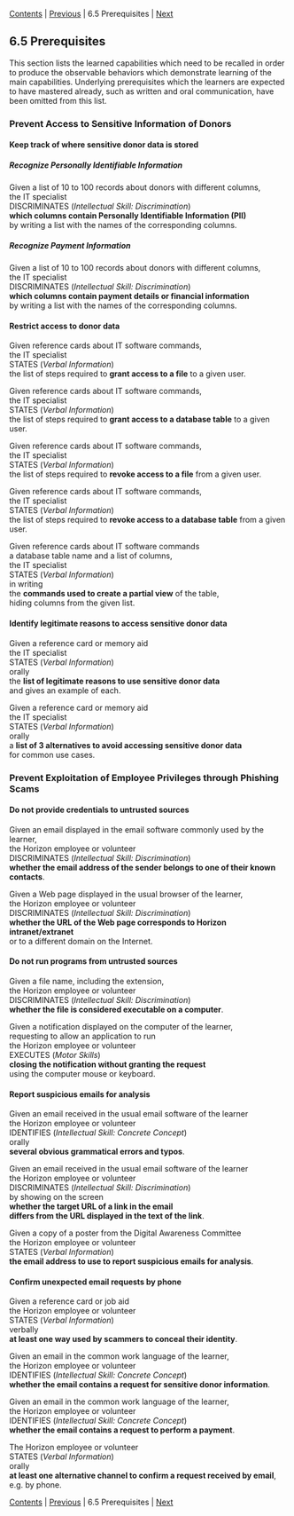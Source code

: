 [Contents](README.md) | [Previous](640-PERFORMANCE-OBJECTIVES.md) | 6.5 Prerequisites | [Next](660-INSTRUCTIONAL-SEQUENCES.md)

## 6.5 Prerequisites

This section lists the learned capabilities which need to be recalled
in order to produce the observable behaviors which demonstrate learning
of the main capabilities. Underlying prerequisites which the learners are
expected to have mastered already, such as written and oral communication,
have been omitted from this list.

### Prevent Access to Sensitive Information of Donors

#### Keep track of where sensitive donor data is stored

##### Recognize Personally Identifiable Information

Given a list of 10 to 100 records about donors with different columns,  
the IT specialist  
DISCRIMINATES (*Intellectual Skill: Discrimination*)  
**which columns contain Personally Identifiable Information (PII)**  
by writing a list with the names of the corresponding columns.

##### Recognize Payment Information

Given a list of 10 to 100 records about donors with different columns,  
the IT specialist  
DISCRIMINATES (*Intellectual Skill: Discrimination*)  
**which columns contain payment details or financial information**  
by writing a list with the names of the corresponding columns.

#### Restrict access to donor data

Given reference cards about IT software commands,  
the IT specialist  
STATES (*Verbal Information*)  
the list of steps required to **grant access to a file** to a given user.

Given reference cards about IT software commands,  
the IT specialist  
STATES (*Verbal Information*)  
the list of steps required to **grant access to a database table** to a given user.

Given reference cards about IT software commands,  
the IT specialist  
STATES (*Verbal Information*)  
the list of steps required to **revoke access to a file** from a given user.

Given reference cards about IT software commands,  
the IT specialist  
STATES (*Verbal Information*)  
the list of steps required to **revoke access to a database table** from a given user.

Given reference cards about IT software commands  
a database table name and a list of columns,  
the IT specialist  
STATES (*Verbal Information*)  
in writing  
the **commands used to create a partial view** of the table,  
hiding columns from the given list.

#### Identify legitimate reasons to access sensitive donor data

Given a reference card or memory aid  
the IT specialist  
STATES (*Verbal Information*)  
orally  
the **list of legitimate reasons to use sensitive donor data**  
and gives an example of each.

Given a reference card or memory aid  
the IT specialist  
STATES (*Verbal Information*)  
orally  
a **list of 3 alternatives to avoid accessing sensitive donor data**  
for common use cases.

### Prevent Exploitation of Employee Privileges through Phishing Scams

#### Do not provide credentials to untrusted sources

Given an email displayed in the email software commonly used by the learner,  
the Horizon employee or volunteer  
DISCRIMINATES (*Intellectual Skill: Discrimination*)  
**whether the email address of the sender belongs to one of their known contacts**.

Given a Web page displayed in the usual browser of the learner,  
the Horizon employee or volunteer  
DISCRIMINATES (*Intellectual Skill: Discrimination*)  
**whether the URL of the Web page corresponds to Horizon intranet/extranet**  
or to a different domain on the Internet.

#### Do not run programs from untrusted sources

Given a file name, including the extension,  
the Horizon employee or volunteer  
DISCRIMINATES (*Intellectual Skill: Discrimination*)  
**whether the file is considered executable on a computer**.

Given a notification displayed on the computer of the learner,  
requesting to allow an application to run  
the Horizon employee or volunteer  
EXECUTES (*Motor Skills*)  
**closing the notification without granting the request**  
using the computer mouse or keyboard.

#### Report suspicious emails for analysis

Given an email received in the usual email software of the learner  
the Horizon employee or volunteer  
IDENTIFIES (*Intellectual Skill: Concrete Concept*)  
orally  
**several obvious grammatical errors and typos**.

Given an email received in the usual email software of the learner  
the Horizon employee or volunteer  
DISCRIMINATES (*Intellectual Skill: Discrimination*)  
by showing on the screen  
**whether the target URL of a link in the email  
differs from the URL displayed in the text of the link**.

Given a copy of a poster from the Digital Awareness Committee  
the Horizon employee or volunteer  
STATES (*Verbal Information*)  
**the email address to use to report suspicious emails for analysis**.

#### Confirm unexpected email requests by phone

Given a reference card or job aid  
the Horizon employee or volunteer  
STATES (*Verbal Information*)  
verbally  
**at least one way used by scammers to conceal their identity**.

Given an email in the common work language of the learner,  
the Horizon employee or volunteer  
IDENTIFIES (*Intellectual Skill: Concrete Concept*)  
**whether the email contains a request for sensitive donor information**.

Given an email in the common work language of the learner,  
the Horizon employee or volunteer  
IDENTIFIES (*Intellectual Skill: Concrete Concept*)  
**whether the email contains a request to perform a payment**.

The Horizon employee or volunteer  
STATES (*Verbal Information*)  
orally  
**at least one alternative channel to confirm a request received by email**,  
e.g. by phone.

[Contents](README.md) | [Previous](640-PERFORMANCE-OBJECTIVES.md) | 6.5 Prerequisites | [Next](660-INSTRUCTIONAL-SEQUENCES.md)
